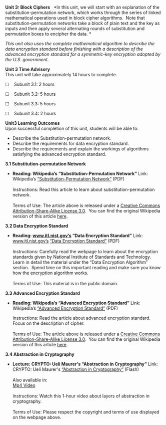 **Unit 3: Block Ciphers** <span id="3"></span> 
*In this unit, we will start with an explanation of the
substitution-permutation network, which works through the series of
linked mathematical operations used in block cipher algorithms.  Note
that substitution-permutation networks take a block of plain text and
the key as inputs and then apply several alternating rounds of
substitution and permutation boxes to encipher the data. *  
  
 *This unit also uses the complete mathematical algorithm to describe
the data encryption standard before finishing with a description of the
advanced encryption standard for a symmetric-key encryption adopted by
the U.S. government.*

**Unit 3 Time Advisory**  
This unit will take approximately 14 hours to complete.

☐    Subunit 3.1: 2 hours

☐    Subunit 3.2: 5 hours

☐    Subunit 3.3: 5 hours

☐    Subunit 3.4: 2 hours

**Unit3 Learning Outcomes**  
Upon successful completion of this unit, students will be able to:

-   Describe the Substitution-permutation network.
-   Describe the requirements for data encryption standard.
-   Describe the requirements and explain the workings of algorithms
    satisfying the advanced encryption standard.

**3.1 Substitution-permutation Network** <span id="3.1"></span> 
-   **Reading: Wikipedia’s “Substitution-Permutation Network”**
    Link: Wikipedia’s [“Substitution-Permutation
    Network](http://www.saylor.org/site/wp-content/uploads/2012/07/Substitution-permutation-network-.pdf)[”](http://www.saylor.org/site/wp-content/uploads/2012/07/Substitution-permutation-network-.pdf)
    (PDF)  
        
     Instructions: Read this article to learn about
    substitution-permutation network.    
        
     Terms of Use: The article above is released under a [Creative
    Commons Attribution-Share-Alike License
    3.0](http://creativecommons.org/licenses/by-sa/3.0/).  You can find
    the original Wikipedia version of this article
    [here](http://en.wikipedia.org/wiki/Substitution-permutation_network).

**3.2 Data Encryption Standard** <span id="3.2"></span> 
-   **Reading: www.itl.nist.gov’s “Data Encryption Standard”**
    Link: www.itl.nist.gov’s [“Data Encryption
    Standard](http://www.saylor.org/site/wp-content/uploads/2012/07/CS409-3.2.pdf)[”](http://www.saylor.org/site/wp-content/uploads/2012/07/CS409-3.2.pdf)
    (PDF)  
        
     Instructions: Carefully read the webpage to learn about the
    encryption standards given by National Institute of Standards and
    Technology.  Learn in detail the material under the “Data Encryption
    Algorithm” section.  Spend time on this important reading and make
    sure you know how the encryption algorithm works.  
        
     Terms of Use: This material is in the public domain. 

**3.3 Advanced Encryption Standard** <span id="3.3"></span> 
-   **Reading: Wikipedia’s “Advanced Encryption Standard”**
    Link: Wikipedia’s [“Advanced Encryption
    Standard](http://www.saylor.org/site/wp-content/uploads/2012/06/Advanced-Encryption-Standard.pdf)[”](http://www.saylor.org/site/wp-content/uploads/2012/06/Advanced-Encryption-Standard.pdf)
    (PDF)  
      
     Instructions: Read the article about advanced encryption standard. 
    Focus on the description of cipher.  
        
     Terms of Use: The article above is released under a [Creative
    Commons Attribution-Share-Alike License
    3.0](http://creativecommons.org/licenses/by-sa/3.0/).  You can find
    the original Wikipedia version of this article
    [here](http://en.wikipedia.org/wiki/Advanced_Encryption_Standard).

**3.4 Abstraction in Cryptography** <span id="3.4"></span> 
-   **Lecture: CRYPTO: Ueli Maurer's “Abstraction in Cryptography”**
    Link: CRYPTO: Ueli Maurer's [“Abstraction in
    Cryptography”](http://www.iacr.org/conferences/crypto2009/videos/33_Maurer_-_Abstraction_in_Cryptography.html) (Flash)  
                  
     Also available in:  
     [Mp4
    Video](http://www.iacr.org/conferences/crypto2009/videos/33_Maurer_-_Abstraction_in_Cryptography.mp4)  
        
     Instructions: Watch this 1-hour video about layers of abstraction
    in cryptography.  
        
     Terms of Use: Please respect the copyright and terms of use
    displayed on the webpage above.


